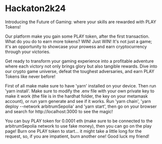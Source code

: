 # Hackaton2k24

Introducing the Future of Gaming: where your skills are rewarded with PLAY Tokens!

Our platform make you gain some PLAY token, after the first transaction. What do you do to earn more tokens? WIN! Just WIN!
It's not just a game; it's an opportunity to showcase your prowess and earn cryptocurrency through your victories. 

Get ready to transform your gaming experience into a profitable adventure where each victory not only brings glory but also tangible rewards. Dive into our crypto game universe, defeat the toughest adversaries, and earn PLAY Tokens like never before!



First of all make make sure to have 'yarn' installed on your device. 
Then run 'yarn install'.
Make sure to modify the .env file with your own private key to make it work (the file is in the hardhat folder, the key on your metamask account), or run yarn generate and see if it works.
Run 'yarn chain', 'yarn deploy --network arbitrumSepolia' and 'yarn start', then go on your browser and search for  http://localhost:3000 to see the magic!

You can buy PLAY token for 0.0001 eth (make sure to be connected to the arbitrumSepolia network to use fake money), then you can go on the play page! 
Burn one PLAY token to start... it might take a little long for the request, so, if you are impatient, burn another one!
Good luck my friend! 